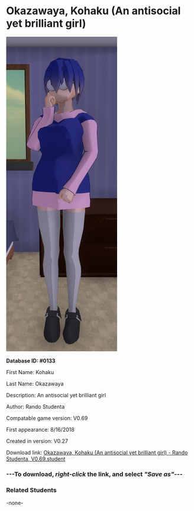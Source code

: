 # Okazawaya, Kohaku (An antisocial yet brilliant girl)

<img src="../../Files/Images/Okazawaya, Kohaku (An antisocial yet brilliant girl).png" title="Okazawaya, Kohaku (An antisocial yet brilliant girl) - Rando Studenta, V0.69">

**Database ID: #0133**

First Name: Kohaku

Last Name: Okazawaya

Description: An antisocial yet brilliant girl

Author: Rando Studenta

Compatable game version: V0.69

First appearance: 8/16/2018

Created in version: V0.27

Download link: <a href="https://raw.githubusercontent.com/Arbiter1223/Daigaku-Gurashi-Custom-Students/master/Files/Student%20Files/Okazawaya%2C%20Kohaku%20(An%20antisocial%20yet%20brilliant%20girl)%20-%20Rando%20Studenta%2C%20V0.69.student">Okazawaya, Kohaku (An antisocial yet brilliant girl) - Rando Studenta, V0.69.student</a>

### ---**To download, _right-click_ the link, and select _"Save as"_**---

### Related Students

-none-
